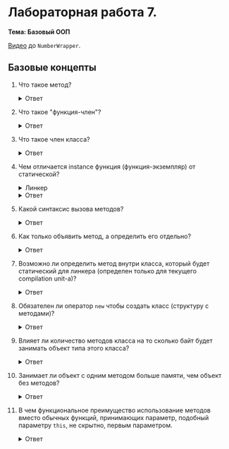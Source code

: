 # Лабораторная работа 7.

**Тема: Базовый ООП**

[Видео](https://www.youtube.com/watch?v=Lc2VUm09-6s&list=PL4sUOB8DjVlWUcSaCu0xPcK7rYeRwGpl7&index=16) до `NumberWrapper`.

## Базовые концепты

1. Что такое метод?

   <details>
   <summary>Ответ</summary>
   Метод это функция, определенная внутри структуры (класса).
   </details>

2. Что такое "функция-член"?

   <details>
   <summary>Ответ</summary>
   Это синоним для слова метод.
   </details>

3. Что такое член класса?

   <details>
   <summary>Ответ</summary>
   Методы, поля. (А также конструкторы и деструкторы, но это позже.)
   </details>

4. Чем отличается instance функция (функция-экземпляр) от статической?

   <details>
   <summary>Линкер</summary>
 
   `static` для методов не связан со `static` для линкера. Не путайте их.
   </details>
   
   <details>
   <summary>Ответ</summary>
 
   Instance функции принимают скрытый параметр `this` - указатель на объект.
   </details>

5. Какой синтаксис вызова методов?

   <details>
   <summary>Ответ</summary>
 
   Instance методы могут быть вызваны только 
   используя member access синтаксис `obj.action(parameter)`,
   что передает `&obj` как скрытый параметр `this` 
   (если `obj` это указатель, допустим синтаксис `obj->action(parameter)`).
 
   Статические методы можно вызвать через `obj.action(parameter)` 
   или как `Object::action(parameter)` (`Object` - это тип переменной obj).
   Скрытый `this` не существует для них, поэтому он не передастся.
   
   </details>

6. Как только объявить метод, а определить его отдельно?

   <details>
   <summary>Ответ</summary>
   
   Объявить метод можно так же как обычную функцию. 
   ```cpp
   class Hello
   {
       static void world();
   }
   ```
 
   Определить можно либо сразу на месте, либо определив ее как `void Hello::world()`
 
   ```cpp
   class Hello
   {
       static void world();
   }
   
   // ...
   
   void Hello::world()
   {
       std::cout << "Hello" << std::endl;
   }
   ```
   
   Такой же синтаксис и с instance методами.
   </details>

7. Возможно ли определить метод внутри класса, который будет статический для линкера 
    (определен только для текущего compilation unit-a)?

   <details>
   <summary>Ответ</summary>
   
   Один конкретный — нельзя. Можно все методы в классе, приписав `static` к определению класса. Некоторым образом это можно обойти, используя вложенный класс. 
   [См. док](../../../en/05a_programming_fundamentals/05_module.md#private-members-in-the-header-file).
   </details>

8. Обязателен ли оператор `new` чтобы создать класс (структуру с методами)?

   <details>
   <summary>Ответ</summary>
   Нет. Классы можно встроить в стек, как и обычные стркутуры без методов.
   </details>

9. Влияет ли количество методов класса на то сколько байт будет занимать объект типа этого класса?

   <details>
   <summary>Ответ</summary>
   Нет. Методы привязаны к самому типу, а не к конкретному объекту.
   Сами инструкции из методов будут занимать память, но отдельную, чем память объекта.
   </details>

10. Занимает ли объект с одним методом больше памяти, чем объект без методов?

    <details>
    <summary>Ответ</summary>
 
    Нет, если методы не виртуальные. 
    Про виртуальные методы будет в теме с полиморфизмом.
 
    Вы можете проверить сколько памяти занимает любой объект, используя `sizeof`.
    </details>

11. В чем функциональное преимущество использование методов вместо обычных функций,
     принимающих параметр, подобный параметру `this`, не скрытно, первым параметром.

    <details>
    <summary>Ответ</summary>
    Функционально, то есть, в плане того что произойдет при выполнении программы, разницы нет.
    Поэтому, правильный ответ - никакого функционального преимущества методы не имеют.
 
    Методы имеют преимущество в плане структурирования кода:
    если все операции с данными какого-то типа определены внутри определения типа,
    их просто проще найти.
 
    Также, ООП дает возможность осуществлять инкапсулирование данных,
    что труднее осуществить в типичном процедуральном программировании.
    </details>


